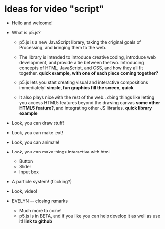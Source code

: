

# Ideas for video "script"

* Hello and welcome!
* What is p5.js?
   * p5.js is a new JavaScript library, taking the original goals of Processing, and bringing them to the web.
   
   * The library is intended to introduce creative coding, introduce web development, and provide a tie between the two. Introducing concepts of HTML, JavaScript, and CSS, and how they all fit together. __quick example, with one of each piece coming together?__
   
   * p5.js lets you start creating visual and interactive compositions immediately! __simple, fun graphics fill the screen, quick__
   
   * It also plays nice with the rest of the web.. doing things like letting you access HTML5 features beyond the drawing canvas __some other HTML5 feature?__, and integrating other JS libraries. __quick library example__

* Look, you can draw stuff!
* Look, you can make text!
* Look, you can animate!
* Look, you can make things interactive with html!
   * Button
   * Slider
   * Input box
* A particle system! (flocking?)

* Look, video!

* EVELYN -- closing remarks
   * Much more to come!
   * p5.js is in BETA, and if you like you can help develop it as well as use it! __link to github__
